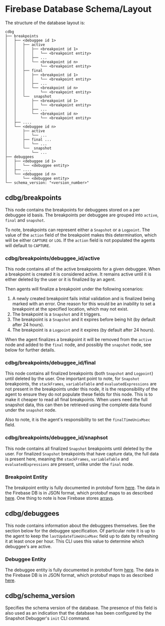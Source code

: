# Firebase Database Schema/Layout

The structure of the database layout is:

```
cdbg
├── breakpoints
│   ├── <debuggee id 1>
│   │   ├── active
│   │   │   ├── <breakpoint id 1>
│   │   │   │   └── <breakpoint entity>
│   │   │   ├── ...
│   │   │   └── <breakpoint id n>
│   │   │       └── <breakpoint entity>
│   │   ├── final
│   │   │   ├── <breakpoint id 1>
│   │   │   │   └── <breakpoint entity>
│   │   │   ├── ...
│   │   │   └── <breakpoint id n>
│   │   │       └── <breakpoint entity>
│   │   └──  snapshot
│   │       ├── <breakpoint id 1>
│   │       │   └── <breakpoint entity>
│   │       ├── ...
│   │       └── <breakpoint id n>
│   │           └── <breakpoint entity>
│   ├── ....
│   └── <debuggee id n>
│       ├── active
│       │   └── ...
│       ├── final ...
│       │   └── ...
│       └──  snapshot
│           └── ...
├── debuggees
│   ├── <debuggee id 1>
│   │   └── <debuggee entity>
│   ├── ....
│   └── <debuggee id n>
│       └── <debuggee entity>
└── schema_version: "<version_number>"
```

## cdbg/breakpoints

This node contains the breakpoints for debuggees stored on a per debuggee id
basis. The breakpoints per debuggee are grouped into `active`, `final` and
`snapshot`.

To note, breakpoints can represent either a `Snapshot` or a `Logpoint`. The
value of the `action` field of the breakpoint makes this determination, which
will be either `CAPTURE` or `LOG`. If the `action` field is not populated the
agents will default to `CAPTURE`.


### cdbg/breakpoints/debuggee_id/active

This node contains all of the active breakpoints for a given debuggee. When a
breakpoint is created it is considered active. It remains active until it is
either deleted by the user or it is finalized by an agent.

Then agents will finalize a breakpoint under the following scenarios:

1. A newly created breakpoint fails initial validation and is finalized being
   marked with an error. One reason for this would be an inability to set a
   breakpoint at the specified location, which may not exist.
1. The breakpoint is a `Snapshot` and it triggers.
1. The breakpoint is a `Snapshot` and it expires before being hit (by default
   after 24 hours).
1. The breakpoint is a `Logpoint` and it expires (by default after 24 hours).

When the agent finalizes a breakpoint it will be removed from the `active` node
and added to the `final` node, and possibly the `snapshot` node, see below for
further details.

### cdbg/breakpoints/debuggee_id/final

This node contains all finalized breakpoints (both `Snapshot` and `Logpoint`)
until deleted by the user. One important point to note, for `Snapshot`
breakpoints, the `stackFrames`, `variableTable` and `evaluatedExpressions` are
not present in the breakpoints under this node, it is the responsibility of the
agent to ensure they do not populate these fields for this node. This is to make
it cheaper to read all final breakpoints. When users need the full snapshot
data, this can then be retrieved using the complete data found under the
`snapshot` node.

Also to note, it is the agent's responsibility to set the `finalTimeUnixMsec`
field.

### cdbg/breakpoints/debuggee_id/snaphsot

This node contains all finalized `Snapshot` breakpoints until deleted by the
user. For finalized `Snapshot` breakpoints that have capture data, the full data
is present here, meaning the `stackFrames`, `variableTable` and
`evaluatedExpressions` are present, unlike under the `final` node.

### Breakpoint Entity

The breakpoint entity is fully documented in protobuf form
[here][breakpoint_entity]. The data in the Firebase DB is in JSON format, which
protobuf maps to as described [here][json_mapping]. One thing to note
is how Firebase stores [arrays][firebase_arrays].

## cdbg/debuggees

This node contains information about the debuggees themselves. See the section
below for the debuggee specification. Of particular note it is up to the agent
to keep the `lastUpdateTimeUnixMsec` field up to date by refreshing it at least
once per hour. This CLI uses this value to determine which debuggee's are
active.

### Debuggee Entity

The debuggee entity is fully documented in protobuf form
[here][debuggee_entity]. The data in the Firebase DB is in JSON format, which
protobuf maps to as described [here][json_mapping].

## cdbg/schema_version

Specifies the schema version of the database. The presence of this field is also
used as an indication that the database has been configured by the Snapshot
Debugger's `init` CLI command.

[breakpoint_entity]: https://github.com/GoogleCloudPlatform/cloud-debug-java/blob/01148711d4d3f9ee566d21b21b80079a7b7206b1/schema/data.proto#L306
[debuggee_entity]: https://github.com/GoogleCloudPlatform/cloud-debug-java/blob/01148711d4d3f9ee566d21b21b80079a7b7206b1/schema/data.proto#L439
[json_mapping]: https://protobuf.dev/programming-guides/proto3/#json
[firebase_arrays]: https://firebase.googleblog.com/2014/04/best-practices-arrays-in-firebase.html

